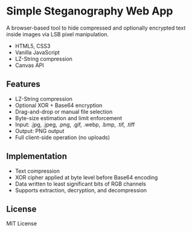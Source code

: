 # Simple Steganography Web App

A browser-based tool to hide compressed and optionally encrypted text inside images via LSB pixel manipulation.

- HTML5, CSS3
- Vanilla JavaScript
- LZ-String compression
- Canvas API

## Features

- LZ-String compression
- Optional XOR + Base64 encryption
- Drag-and-drop or manual file selection
- Byte-size estimation and limit enforcement
- Input: .jpg, .jpeg, .png, .gif, .webp, .bmp, .tif, .tiff
- Output: PNG output
- Full client-side operation (no uploads)

## Implementation

- Text compression
- XOR cipher applied at byte level before Base64 encoding
- Data written to least significant bits of RGB channels
- Supports extraction, decryption, and decompression


## License

MIT License
